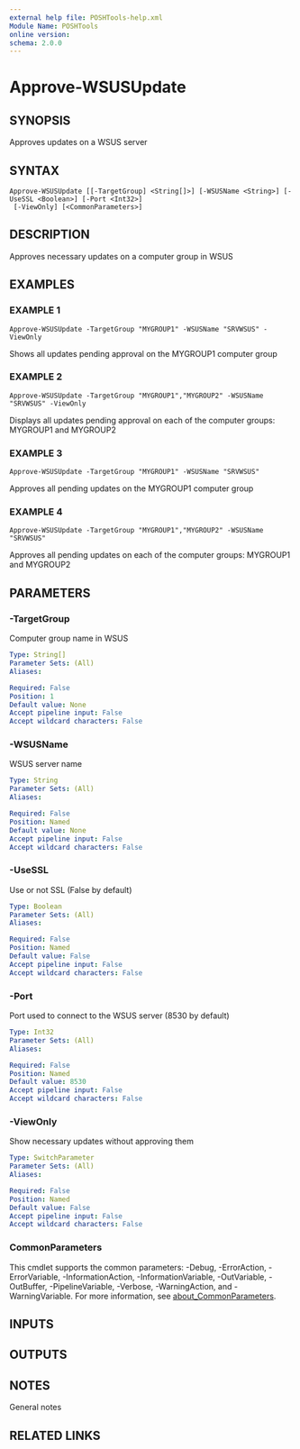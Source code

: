 ```yaml
---
external help file: POSHTools-help.xml
Module Name: POSHTools
online version:
schema: 2.0.0
---
```


# Approve-WSUSUpdate

## SYNOPSIS
Approves updates on a WSUS server

## SYNTAX

```
Approve-WSUSUpdate [[-TargetGroup] <String[]>] [-WSUSName <String>] [-UseSSL <Boolean>] [-Port <Int32>]
 [-ViewOnly] [<CommonParameters>]
```

## DESCRIPTION
Approves necessary updates on a computer group in WSUS

## EXAMPLES

### EXAMPLE 1
```
Approve-WSUSUpdate -TargetGroup "MYGROUP1" -WSUSName "SRVWSUS" -ViewOnly
```

Shows all updates pending approval on the MYGROUP1 computer group

### EXAMPLE 2
```
Approve-WSUSUpdate -TargetGroup "MYGROUP1","MYGROUP2" -WSUSName "SRVWSUS" -ViewOnly
```

Displays all updates pending approval on each of the computer groups: MYGROUP1 and MYGROUP2

### EXAMPLE 3
```
Approve-WSUSUpdate -TargetGroup "MYGROUP1" -WSUSName "SRVWSUS"
```

Approves all pending updates on the MYGROUP1 computer group

### EXAMPLE 4
```
Approve-WSUSUpdate -TargetGroup "MYGROUP1","MYGROUP2" -WSUSName "SRVWSUS"
```

Approves all pending updates on each of the computer groups: MYGROUP1 and MYGROUP2

## PARAMETERS

### -TargetGroup
Computer group name in WSUS

```yaml
Type: String[]
Parameter Sets: (All)
Aliases:

Required: False
Position: 1
Default value: None
Accept pipeline input: False
Accept wildcard characters: False
```

### -WSUSName
WSUS server name

```yaml
Type: String
Parameter Sets: (All)
Aliases:

Required: False
Position: Named
Default value: None
Accept pipeline input: False
Accept wildcard characters: False
```

### -UseSSL
Use or not SSL (False by default)

```yaml
Type: Boolean
Parameter Sets: (All)
Aliases:

Required: False
Position: Named
Default value: False
Accept pipeline input: False
Accept wildcard characters: False
```

### -Port
Port used to connect to the WSUS server (8530 by default)

```yaml
Type: Int32
Parameter Sets: (All)
Aliases:

Required: False
Position: Named
Default value: 8530
Accept pipeline input: False
Accept wildcard characters: False
```

### -ViewOnly
Show necessary updates without approving them

```yaml
Type: SwitchParameter
Parameter Sets: (All)
Aliases:

Required: False
Position: Named
Default value: False
Accept pipeline input: False
Accept wildcard characters: False
```

### CommonParameters
This cmdlet supports the common parameters: -Debug, -ErrorAction, -ErrorVariable, -InformationAction, -InformationVariable, -OutVariable, -OutBuffer, -PipelineVariable, -Verbose, -WarningAction, and -WarningVariable. For more information, see [about_CommonParameters](http://go.microsoft.com/fwlink/?LinkID=113216).

## INPUTS

## OUTPUTS

## NOTES
General notes

## RELATED LINKS
